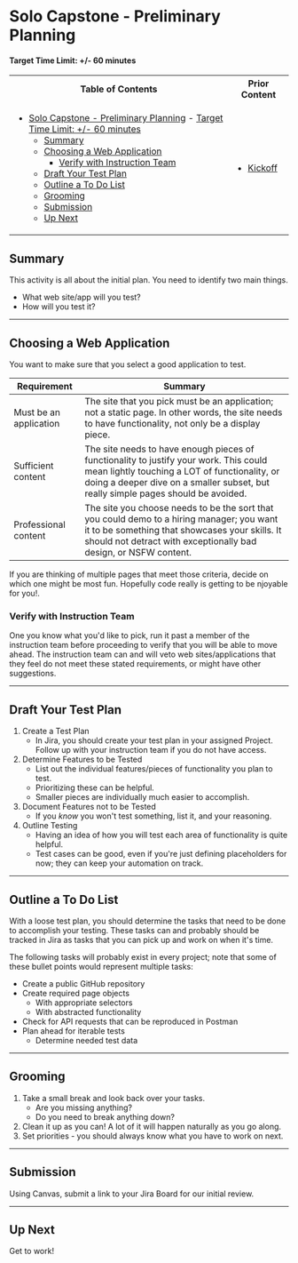 # Solo Capstone - Preliminary Planning

#### Target Time Limit: +/- 60 minutes

<table>
<tr>
<th> Table of Contents </th>
<th> Prior Content </th>
</tr>
<tr>
<td markdown="1">

- [Solo Capstone - Preliminary Planning](#solo-capstone---preliminary-planning) -
  [Target Time Limit: +/- 60 minutes](#target-time-limit---60-minutes)
  - [Summary](#summary)
  - [Choosing a Web Application](#choosing-a-web-application)
    - [Verify with Instruction Team](#verify-with-instruction-team)
  - [Draft Your Test Plan](#draft-your-test-plan)
  - [Outline a To Do List](#outline-a-to-do-list)
  - [Grooming](#grooming)
  - [Submission](#submission)
  - [Up Next](#up-next)

</td>
<td markdown="1">

- <a href="./project3.01.html">Kickoff</a>

</td>
</tr>
</table>

## Summary

This activity is all about the initial plan. You need to identify two main
things.

- What web site/app will you test?
- How will you test it?

---

## Choosing a Web Application

You want to make sure that you select a good application to test.

| Requirement            | Summary                                                                                                                                                                                                                     |
| ---------------------- | --------------------------------------------------------------------------------------------------------------------------------------------------------------------------------------------------------------------------- |
| Must be an application | The site that you pick must be an application; not a static page. In other words, the site needs to have functionality, not only be a display piece.                                                                        |
| Sufficient content     | The site needs to have enough pieces of functionality to justify your work. This could mean lightly touching a LOT of functionality, or doing a deeper dive on a smaller subset, but really simple pages should be avoided. |
| Professional content   | The site you choose needs to be the sort that you could demo to a hiring manager; you want it to be something that showcases your skills. It should not detract with exceptionally bad design, or NSFW content.             |

If you are thinking of multiple pages that meet those criteria, decide on which
one might be most fun. Hopefully code really is getting to be njoyable for you!.

### Verify with Instruction Team

One you know what you'd like to pick, run it past a member of the instruction
team before proceeding to verify that you will be able to move ahead. The
instruction team can and will veto web sites/applications that they feel do not
meet these stated requirements, or might have other suggestions.

---

## Draft Your Test Plan

1. Create a Test Plan
   - In Jira, you should create your test plan in your assigned Project. Follow
     up with your instruction team if you do not have access.
1. Determine Features to be Tested
   - List out the individual features/pieces of functionality you plan to test.
   - Prioritizing these can be helpful.
   - Smaller pieces are individually much easier to accomplish.
1. Document Features not to be Tested
   - If you _know_ you won't test something, list it, and your reasoning.
1. Outline Testing
   - Having an idea of how you will test each area of functionality is quite
     helpful.
   - Test cases can be good, even if you're just defining placeholders for now;
     they can keep your automation on track.

---

## Outline a To Do List

With a loose test plan, you should determine the tasks that need to be done to
accomplish your testing. These tasks can and probably should be tracked in Jira
as tasks that you can pick up and work on when it's time.

The following tasks will probably exist in every project; note that some of
these bullet points would represent multiple tasks:

- Create a public GitHub repository
- Create required page objects
  - With appropriate selectors
  - With abstracted functionality
- Check for API requests that can be reproduced in Postman
- Plan ahead for iterable tests
  - Determine needed test data

---

## Grooming

1. Take a small break and look back over your tasks.
   - Are you missing anything?
   - Do you need to break anything down?
1. Clean it up as you can! A lot of it will happen naturally as you go along.
1. Set priorities - you should always know what you have to work on next.

---

## Submission

Using Canvas, submit a link to your Jira Board for our initial review.

---

## Up Next

Get to work!
